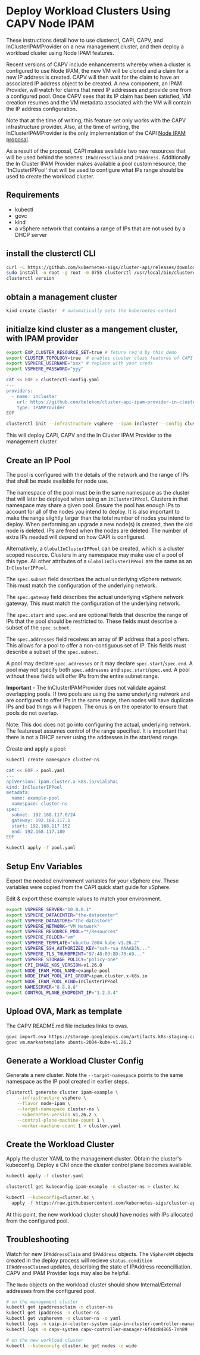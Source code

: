 # Deploy Workload Clusters Using CAPV Node IPAM

These instructions detail how to use clusterctl, CAPI, CAPV, and
InClusterIPAMProvider on a new management cluster, and then deploy a workload
cluster using Node IPAM features.

Recent versions of CAPV include enhancements whereby when a cluster is
configured to use Node IPAM, the new VM will be cloned and a claim for a new IP
address is created. CAPV will then wait for the claim to have an associated IP
address object to be created. A new component, an IPAM Provider, will watch for
claims that need IP addresses and provide one from a configured pool. Once CAPV
sees that its IP claim has been satisfied, VM creation resumes and the VM
metadata associated with the VM will contain the IP address configuration.

Note that at the time of writing, this feature set only works with the CAPV
infrastructure provider. Also, at the time of writing, the
InClusterIPAMProvider is the only implementation of the CAPI [Node IPAM
proposal](https://github.com/kubernetes-sigs/cluster-api/blob/main/docs/proposals/20220125-ipam-integration.md).

As a result of the proposal, CAPI makes available two new resources that will
be used behind the scenes: `IPAddressClaim` and `IPAddress`. Additionally the
In Cluster IPAM Provider makes available a pool custom resource, the
'InClusterIPPool' that will be used to configure what IPs range should be used
to create the workload cluster.

## Requirements

- kubectl
- govc
- kind
- a vSphere network that contains a range of IPs that are not used by a DHCP
  server

## install the clusterctl CLI

```bash
curl -L https://github.com/kubernetes-sigs/cluster-api/releases/download/v1.3.3/clusterctl-linux-amd64 -o clusterctl
sudo install -o root -g root -m 0755 clusterctl /usr/local/bin/clusterctl
clusterctl version
```

## obtain a management cluster

```bash
kind create cluster  # automatically sets the kubernetes context
```

## initialze kind cluster as a mangement cluster, with IPAM provider

```bash
export EXP_CLUSTER_RESOURCE_SET=true # feture req'd by this demo
export CLUSTER_TOPOLOGY=true  # enables cluster class features of CAPI
export VSPHERE_USERNAME="xxx" # replace with your creds
export VSPHERE_PASSWORD="yyy"
```

```bash
cat << EOF > clusterctl-config.yaml
---
providers:
  - name: incluster
    url: https://github.com/telekom/cluster-api-ipam-provider-in-cluster/releases/latest/ipam-components.yaml
    type: IPAMProvider
EOF

clusterctl init --infrastructure vsphere --ipam incluster --config clusterctl-config.yaml
```

This will deploy CAPI, CAPV and the In Cluster IPAM Provider to the
management cluster.

## Create an IP Pool

The pool is configured with the details of the network and the range of IPs
that shall be made available for node use.

The namespace of the pool must be in the same namespace as the cluster that
will later be deployed when using an `InClusterIPPool`. Clusters in that
namespace may share a given pool. Ensure the pool has enough IPs to account for
all of the nodes you intend to deploy. It is also important to make the range
slightly larger than the total number of nodes you intend to deploy. When
performing an upgrade a new node(s) is created, then the old node is deleted.
IPs are freed when the nodes are deleted. The number of extra IPs needed will
depend on how CAPI is configured.

Alternatively, a `GlobalInClusterIPPool` can be created, which is a cluster
scoped resource. Clusters in any namespace may make use of a pool of this type.
All other attributes of a `GlobalInClusterIPPool` are the same as an
`InClusterIPPool`.

The `spec.subnet` field describes the actual underlying vSphere network. This
must match the configuration of the underlying network.

The `spec.gateway` field describes the actual underlying vSphere network
gateway. This must match the configuration of the underlying network.

The `spec.start` and `spec.end` are optional fields that describe the range of
IPs that the pool should be restricted to. These fields must describe a subset
of the `spec.subnet`.

The `spec.addresses` field receives an array of IP address that a pool offers.
This allows for a pool to offer a non-contiguous set of IP. This fields must
describe a subset of the `spec.subnet`.

A pool may declare `spec.addresses` or it may declare `spec.start`/`spec.end`.
A pool may not specify both `spec.addresses` and `spec.start`/`spec.end`. A
pool without these fields will offer IPs from the entire subnet range.

**Important** - The InClusterIPAMProvider does not validate against overlapping
pools. If two pools are using the same underlying network and are configured to
offer IPs in the same range, then nodes will have duplicate IPs and bad things
will happen. The onus is on the operator to ensure that pools do not overlap.

Note: This doc does not go into configuring the actual, underlying network. The
featureset assumes control of the range specified. It is important that there
is not a DHCP server using the addresses in the start/end range.

Create and apply a pool:

```bash
kubectl create namespace cluster-ns

cat << EOF > pool.yaml
---
apiVersion: ipam.cluster.x-k8s.io/v1alpha1
kind: InClusterIPPool
metadata:
  name: example-pool
  namespace: cluster-ns
spec:
  subnet: 192.168.117.0/24
  gateway: 192.168.117.1
  start: 192.168.117.152
  end: 192.168.117.180
EOF

kubectl apply -f pool.yaml
```

## Setup Env Variables

Export the needed environment variables for your vSphere env.
These variables were copied from the CAPI quick start guide for vSphere.

Edit & export these example values to match your environment.

```bash
export VSPHERE_SERVER="10.0.0.1"
export VSPHERE_DATACENTER="the-datacenter"
export VSPHERE_DATASTORE="the-datastore"
export VSPHERE_NETWORK="VM Network"
export VSPHERE_RESOURCE_POOL="*/Resources"
export VSPHERE_FOLDER="vm"
export VSPHERE_TEMPLATE="ubuntu-2004-kube-v1.26.2"
export VSPHERE_SSH_AUTHORIZED_KEY="ssh-rsa AAAAB3N..."
export VSPHERE_TLS_THUMBPRINT="97:48:03:8D:78:A9..."
export VSPHERE_STORAGE_POLICY="policy-one"
export CPI_IMAGE_K8S_VERSION=v1.26.0
export NODE_IPAM_POOL_NAME=example-pool
export NODE_IPAM_POOL_API_GROUP=ipam.cluster.x-k8s.io
export NODE_IPAM_POOL_KIND=InClusterIPPool
export NAMESERVER="8.8.8.8"
export CONTROL_PLANE_ENDPOINT_IP="1.2.3.4"
```

## Upload OVA, Mark as template

The CAPV README.md file includes links to ovas.

```bash
govc import.ova https://storage.googleapis.com/artifacts.k8s-staging-capi-vsphere.appspot.com/templates/v1.26.2/ubuntu-2004-kube-v1.26.2.ova
govc vm.markastemplate ubuntu-2004-kube-v1.26.2
```

## Generate a Workload Cluster Config

Generate a new cluster. Note the `--target-namespace` points
to the same namespace as the IP pool created in earlier steps.

```bash
clusterctl generate cluster ipam-example \
    --infrastructure vsphere \
    --flavor node-ipam \
    --target-namespace cluster-ns \
    --kubernetes-version v1.26.2 \
    --control-plane-machine-count 1 \
    --worker-machine-count 1 > cluster.yaml
```

## Create the Workload Cluster

Apply the cluster YAML to the management cluster. Obtain the cluster's
kubeconfig. Deploy a CNI once the cluster control plane becomes available.

```bash
kubectl apply -f cluster.yaml

clusterctl get kubeconfig ipam-example -n cluster-ns > cluster.kc

kubectl --kubeconfig=cluster.kc \
  apply -f https://raw.githubusercontent.com/kubernetes-sigs/cluster-api-provider-azure/main/templates/addons/calico.yaml
```

At this point, the new workload cluster should have nodes with IPs allocated
from the configured pool.

## Troubleshooting

Watch for new `IPAddressClaim` and `IPAddress` objects. The `VSphereVM` objects
created in the deploy process will recieve `status.condition`
`IPAddressClaimed` updates, describing the state of IPAddress reconcilliation.
CAPV and IPAM Provider logs may also be helpful.

The `Node` objects on the workload cluster should show Internal/External
addresses from the configured pool.

```bash
# on the management cluster
kubectl get ipaddressclaim -n cluster-ns
kubectl get ipaddress -n cluster-ns
kubectl get vspherevm -n cluster-ns -o yaml
kubectl logs -n caip-in-cluster-system caip-in-cluster-controller-manager-bc6ffd66-hp6jm
kubectl logs -n capv-system capv-controller-manager-6f4dc84865-7nh89

# on the new workload cluster
kubectl --kubeconifg cluster.kc get nodes -o wide
```
